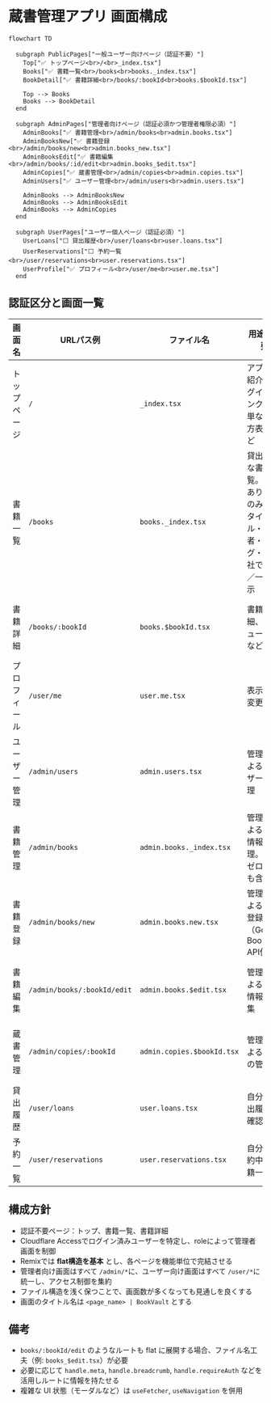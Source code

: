 # 蔵書管理アプリ 画面構成

```mermaid
flowchart TD

  subgraph PublicPages["一般ユーザー向けページ（認証不要）"]
    Top["✅ トップページ<br>/<br>_index.tsx"]
    Books["✅ 書籍一覧<br>/books<br>books._index.tsx"]
    BookDetail["✅ 書籍詳細<br>/books/:bookId<br>books.$bookId.tsx"]

    Top --> Books
    Books --> BookDetail
  end

  subgraph AdminPages["管理者向けページ（認証必須かつ管理者権限必須）"]
    AdminBooks["✅ 書籍管理<br>/admin/books<br>admin.books.tsx"]
    AdminBooksNew["✅ 書籍登録<br>/admin/books/new<br>admin.books_new.tsx"]
    AdminBooksEdit["✅ 書籍編集<br>/admin/books/:id/edit<br>admin.books_$edit.tsx"]
    AdminCopies["✅ 蔵書管理<br>/admin/copies<br>admin.copies.tsx"]
    AdminUsers["✅ ユーザー管理<br>/admin/users<br>admin.users.tsx"]

    AdminBooks --> AdminBooksNew
    AdminBooks --> AdminBooksEdit
    AdminBooks --> AdminCopies
  end

  subgraph UserPages["ユーザー個人ページ（認証必須）"]
    UserLoans["⬜ 貸出履歴<br>/user/loans<br>user.loans.tsx"]
    UserReservations["⬜ 予約一覧<br>/user/reservations<br>user.reservations.tsx"]
    UserProfile["✅ プロフィール<br>/user/me<br>user.me.tsx"]
  end

```

## 認証区分と画面一覧

| 画面名       | URLパス例                   | ファイル名                 | 用途・概要                                                                           | 認証     | 進捗       |
| ------------ | --------------------------- | -------------------------- | ------------------------------------------------------------------------------------ | -------- | ---------- |
| トップページ | `/`                         | `_index.tsx`               | アプリの紹介、ログインリンク、簡単な使い方表示など                                   | 不要     | ✅ 実装済み |
| 書籍一覧     | `/books`                    | `books._index.tsx`         | 貸出可能な書籍一覧。蔵書ありの本のみ表. タイトル・著者・タグ・出版社で検索／一覧表示 | 不要     | ✅ 実装済み |
| 書籍詳細     | `/books/:bookId`            | `books.$bookId.tsx`        | 書籍の詳細、レビュー表示など                                                         | 不要     | ✅ 実装済み |
| プロフィール | `/user/me`                  | `user.me.tsx`              | 表示名の変更など                                                                     | ユーザー | ✅ 実装済み |
| ユーザー管理 | `/admin/users`              | `admin.users.tsx`          | 管理者によるユーザーの管理                                                           | 管理者   | ✅ 実装済み |
| 書籍管理     | `/admin/books`              | `admin.books._index.tsx`   | 管理者による書籍情報の管理。蔵書ゼロの本も含む                                       | 管理者   | ✅ 実装済み |
| 書籍登録     | `/admin/books/new`          | `admin.books.new.tsx`      | 管理者による新規登録（Google Books API使用）                                         | 管理者   | ✅ 実装済み |
| 書籍編集     | `/admin/books/:bookId/edit` | `admin.books.$edit.tsx`    | 管理者による書籍情報の編集                                                           | 管理者   | ✅ 実装済み |
| 蔵書管理     | `/admin/copies/:bookId`     | `admin.copies.$bookId.tsx` | 管理者による蔵書の管理                                                               | 管理者   | ✅ 実装済み |
| 貸出履歴     | `/user/loans`               | `user.loans.tsx`           | 自分の貸出履歴を確認                                                                 | ユーザー | ⬜ 未着手   |
| 予約一覧     | `/user/reservations`        | `user.reservations.tsx`    | 自分が予約中の書籍一覧                                                               | ユーザー | ⬜ 未着手   |

## 構成方針
- 認証不要ページ：トップ、書籍一覧、書籍詳細
- Cloudflare Accessでログイン済みユーザーを特定し、roleによって管理者画面を制御
- Remixでは **flat構造を基本** とし、各ページを機能単位で完結させる
- 管理者向け画面はすべて `/admin/*`に、ユーザー向け画面はすべて `/user/*`に統一し、アクセス制御を集約
- ファイル構造を浅く保つことで、画面数が多くなっても見通しを良くする
- 画面のタイトル名は `<page_name> | BookVault` とする

## 備考
- `books/:bookId/edit` のようなルートも flat に展開する場合、ファイル名工夫（例: `books_$edit.tsx`）が必要
- 必要に応じて `handle.meta`, `handle.breadcrumb`, `handle.requireAuth` などを活用しルートに情報を持たせる
- 複雑な UI 状態（モーダルなど）は `useFetcher`, `useNavigation` を併用
